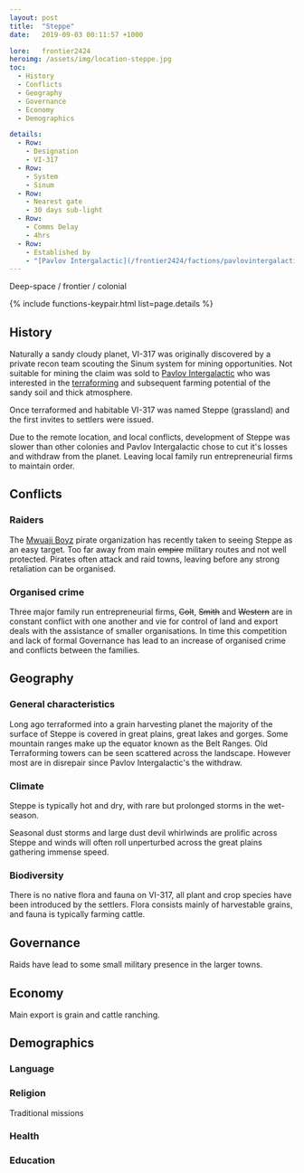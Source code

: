 ```yaml
---
layout: post
title:  "Steppe"
date:   2019-09-03 00:11:57 +1000

lore:	frontier2424
heroimg: /assets/img/location-steppe.jpg
toc:
  - History
  - Conflicts
  - Geography
  - Governance
  - Economy
  - Demographics

details:
  - Row:
    - Designation
    - VI-317
  - Row:
    - System
    - Sinum
  - Row:
    - Nearest gate
    - 30 days sub-light
  - Row:
    - Comms Delay
    - 4hrs
  - Row:
    - Established by
    - "[Pavlov Intergalactic](/frontier2424/factions/pavlovintergalactic/)"
---
```


Deep-space / frontier / colonial

{% include functions-keypair.html list=page.details %}

## History
Naturally a sandy cloudy planet, VI-317 was originally discovered by a private recon team scouting the Sinum system for mining opportunities. Not suitable for mining the claim was sold to [Pavlov Intergalactic](/frontier2424/factions/pavlovintergalactic/) who was interested in the [terraforming](/frontier2424/technology/terraforming/) and subsequent farming potential of the sandy soil and thick atmosphere.

Once terraformed and habitable VI-317 was named Steppe (grassland) and the first invites to settlers were issued.

Due to the remote location, and local conflicts, development of Steppe was slower than other colonies and Pavlov Intergalactic chose to cut it's losses and withdraw from the planet. Leaving local family run entrepreneurial firms to maintain order.

## Conflicts

### Raiders
The [Mwuaji Boyz](/frontier2424/factions/mwuaji-boyz/) pirate organization has recently taken to seeing Steppe as an easy target.
Too far away from main ~~empire~~ military routes and not well protected. Pirates often attack and raid towns, leaving before any strong retaliation can be organised.

### Organised crime
Three major family run entrepreneurial firms, ~~Colt~~, ~~Smith~~ and ~~Western~~ are in constant conflict with one another and vie for control of land and export deals with the assistance of smaller organisations. In time this competition and lack of formal Governance has lead to an increase of organised crime and conflicts between the families.

## Geography
### General characteristics
Long ago terraformed into a grain harvesting planet the majority of the surface of Steppe is covered in great plains, great lakes and gorges. Some mountain ranges make up the equator known as the Belt Ranges. Old Terraforming towers can be seen scattered across the landscape. However most are in disrepair since Pavlov Intergalactic's the withdraw.

### Climate
Steppe is typically hot and dry, with rare but prolonged storms in the wet-season.

Seasonal dust storms and large dust devil whirlwinds are prolific across Steppe and winds will often roll unperturbed across the great plains gathering immense speed.

### Biodiversity
There is no native flora and fauna on VI-317, all plant and crop species have been introduced by the settlers. Flora consists mainly of harvestable grains, and fauna is typically farming cattle.

## Governance
Raids have lead to some small military presence in the larger towns.

## Economy
Main export is grain and cattle ranching.

## Demographics

### Language

### Religion
Traditional missions

### Health


### Education
